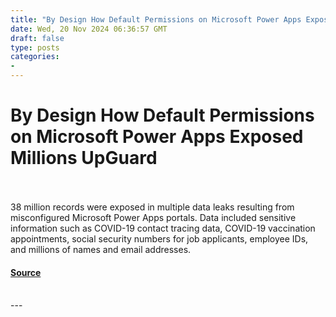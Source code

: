 ```yaml
---
title: "By Design How Default Permissions on Microsoft Power Apps Exposed Millions UpGuard"
date: Wed, 20 Nov 2024 06:36:57 GMT
draft: false
type: posts
categories: 
- 
---
```

# By Design How Default Permissions on Microsoft Power Apps Exposed Millions UpGuard

<br/>

<br/>
38 million records were exposed in multiple data leaks resulting from misconfigured Microsoft Power Apps portals. Data included sensitive information such as COVID-19 contact tracing data, COVID-19 vaccination appointments, social security numbers for job applicants, employee IDs, and millions of names and email addresses.

#### [Source](https://www.upguard.com/breaches/power-apps)

<br/>
---

